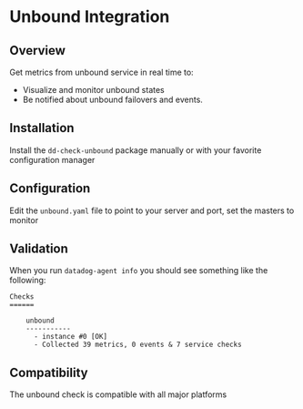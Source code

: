 # Unbound Integration

## Overview

Get metrics from unbound service in real time to:

* Visualize and monitor unbound states
* Be notified about unbound failovers and events.

## Installation

Install the `dd-check-unbound` package manually or with your favorite configuration manager

## Configuration

Edit the `unbound.yaml` file to point to your server and port, set the masters to monitor

## Validation

When you run `datadog-agent info` you should see something like the following:

    Checks
    ======

        unbound
        -----------
          - instance #0 [OK]
          - Collected 39 metrics, 0 events & 7 service checks

## Compatibility

The unbound check is compatible with all major platforms
